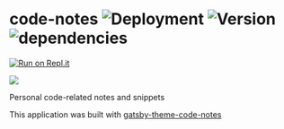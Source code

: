 # code-notes ![Deployment](https://github.com/lkcozy/code-notes/workflows/Deployment/badge.svg) ![Version](https://img.shields.io/github/package-json/v/lkcozy/code-notes) ![dependencies](https://img.shields.io/david/lkcozy/code-notes)

[![Run on Repl.it](https://repl.it/badge/github/lkcozy/code-notes)](https://repl.it/github/lkcozy/code-notes)

![](https://www.elegantthemes.com/blog/wp-content/uploads/2016/11/code-snippets.jpg)

Personal code-related notes and snippets

This application was built with [gatsby-theme-code-notes](https://github.com/mrmartineau/gatsby-theme-code-notes)
